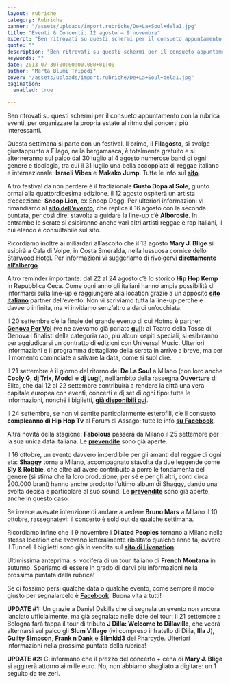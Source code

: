```yaml
---
layout: rubriche
category: Rubriche
banner: "/assets/uploads/import.rubriche/De+La+Soul+dela1.jpg"
title: "Eventi & Concerti: 12 agosto – 9 novembre"
excerpt: "Ben ritrovati su questi schermi per il consueto appuntamento con la rubrica eventi, per organizzare la propria estate al ritmo dei concerti più interessanti. Questa settimana si parte con un festival. Il primo, il Filagosto, si svolge giustappunto a Filago, nella bergamasca, è totalmente gratuito e si alterneranno sul palco dal 30 luglio al 4 [&hellip"
quote: ""
description: "Ben ritrovati su questi schermi per il consueto appuntamento con la rubrica eventi, per organizzare la propria estate al ritmo dei concerti più interessanti. Questa settimana si parte con un festival. Il primo, il Filagosto, si svolge giustappunto a Filago, nella bergamasca, è totalmente gratuito e si alterneranno sul palco dal 30 luglio al 4 [&hellip"
keywords: ""
date: 2013-07-30T00:00:00.000+01:00
author: "Marta Blumi Tripodi"
cover: "/assets/uploads/import.rubriche/De+La+Soul+dela1.jpg"
pagination:
  enabled: true

---
```


Ben ritrovati su questi schermi per il consueto appuntamento con la rubrica eventi, per organizzare la propria estate al ritmo dei concerti più interessanti.

Questa settimana si parte con un festival. Il primo, il **Filagosto**, si svolge giustappunto a Filago, nella bergamasca, è totalmente gratuito e si alterneranno sul palco dal 30 luglio al 4 agosto numerose band di ogni genere e tipologia, tra cui il 31 luglio una bella accoppiata di reggae italiano e internazionale: **Israeli Vibes** e **Makako Jump**. Tutte le info sul [**sito**](http://www.filagostofestival.it/2013/ "http://www.filagostofestival.it/2013/").

Altro festival da non perdere è il tradizionale **Gusto Dopa al Sole**, giunto ormai alla quattordicesima edizione. il 12 agosto ospiterà un artista d’eccezione: **Snoop Lion**, ex Snoop Dogg. Per ulteriori informazioni vi rimandiamo al **[sito dell’evento](http://gustodopaalsole.com/it/programma/ "http://gustodopaalsole.com/it/programma/"),** che replica il 16 agosto con la seconda puntata, per così dire: stavolta a guidare la line-up c’è **Alborosie.** In entrambe le serate si esibiranno anche vari altri artisti reggae e rap italiani, il cui elenco è consultabile sul sito.

Ricordiamo inoltre ai miliardari all’ascolto che il 13 agosto **Mary J. Blige** si esibirà a Cala di Volpe, in Costa Smeralda, nella lussuosa cornice dello Starwood Hotel. Per informazioni vi suggeriamo di rivolgervi [**direttamente all’albergo**](https://www.starwoodhotels.com/luxury/property/overview/index.html?propertyID=59&ES=LPS%5F59%5FFR%5FLC%5FLANGDD%5FICM%5FEAME&language=it%5FIT&localeCode=it%5FIT&PS=LGEN%5FAA%5FDEMA%5FCGGL%5FTPRP "http://www.starwoodhotels.com/luxury/property/overview/index.html?propertyID=59&ES=LPS_59_FR_LC_LANGDD_ICM_EAME&language=it_IT&localeCode=it_IT&PS=LGEN_AA_DEMA_CGGL_TPRP").

Altro reminder importante: dal 22 al 24 agosto c’è lo storico **Hip Hop Kemp** in Repubblica Ceca. Come ogni anno gli italiani hanno ampia possibilità di informarsi sulla line-up e raggiungere alla location grazie a un apposito [**sito italiano**](http://www.hiphopkemp.it/ "http://www.hiphopkemp.it/") partner dell’evento. Non vi scriviamo tutta la line-up perché è davvero infinita, ma vi invitiamo senz’altro a darci un’occhiata.

Il 20 settembre c’è la finale del grande evento di cui Hotmc è partner, [**Genova Per Voi**](http://genovapervoi.com/ "http://genovapervoi.com/") (ve ne avevamo già parlato [**qui**](https://hotmc.com/genova-per-voi-hotmc-seleziona-i-rapper-per-il-primo-talent-sul-songwriting/ "http://hotmc.com/genova-per-voi-hotmc-seleziona-i-rapper-per-il-primo-talent-sul-songwriting/")): al Teatro della Tosse di Genova i finalisti della categoria rap, più alcuni ospiti speciali, si esibiranno per aggiudicarsi un contratto di edizioni con Universal Music. Ulteriori informazioni e il programma dettagliato della serata in arrivo a breve, ma per il momento cominciate a salvare la data, come si suol dire.

Il 21 settembre è il giorno del ritorno dei **De La Soul** a Milano (con loro anche **Cooly G**, **dj Trix**, **Moddi** e **dj Lugi**), nell’ambito della rassegna **Ouverture** di Elita, che dal 12 al 22 settembre contribuirà a rendere la città una vera capitale europea con eventi, concerti e dj set di ogni tipo: tutte le informazioni, nonché i biglietti, [**già disponibili qui**](https://www.mioticket.it/elita/Default.asp "https://www.mioticket.it/elita/Default.asp").

Il 24 settembre, se non vi sentite particolarmente esterofili, c’è il consueto **compleanno di Hip Hop Tv** al Forum di Assago: tutte le info [**su Facebook**](https://www.facebook.com/hiphoptvitaly "https://www.facebook.com/hiphoptvitaly").

Altra novità della stagione: **Fabolous** passerà da Milano il 25 settembre per la sua unica data italiana. Le [**prevendite**](http://www.ticketone.it/tickets.html?affiliate=IGA&doc=erdetaila&fun=erdetail&erid=1015110&includeOnlybookable=true&gclid=CJarmP361rgCFYRa3godmycA9Q "http://www.ticketone.it/tickets.html?affiliate=IGA&doc=erdetaila&fun=erdetail&erid=1015110&includeOnlybookable=true&gclid=CJarmP361rgCFYRa3godmycA9Q") sono già aperte.

Il 16 ottobre, un evento davvero imperdibile per gli amanti del reggae di ogni età: **Shaggy** torna a Milano, accompagnato stavolta da due leggende come **Sly & Robbie**, che oltre ad avere contribuito a porre le fondamenta del genere (si stima che la loro produzione, per sé e per gli altri, conti circa 200.000 brani) hanno anche prodotto l’ultimo album di Shaggy, dando una svolta decisa e particolare al suo sound. Le [**prevendite**](http://www.ticketone.it/shaggy-biglietti.html?affiliate=ITT&doc=artistPages/tickets&fun=artist&action=tickets&kuid=462890 "http://www.ticketone.it/shaggy-biglietti.html?affiliate=ITT&doc=artistPages/tickets&fun=artist&action=tickets&kuid=462890") sono già aperte, anche in questo caso.

Se invece avevate intenzione di andare a vedere **Bruno Mars** a Milano il 10 ottobre, rassegnatevi: il concerto è sold out da qualche settimana.

Ricordiamo infine che il 9 novembre i **Dilated Peoples** tornano a Milano nella stessa location che avevano letteralmente ribaltato qualche anno fa, ovvero il Tunnel. I biglietti sono già in vendita sul [**sito di Livenation**](https://www.livenation.it/artist/dilated-peoples-tickets "http://www.livenation.it/artist/dilated-peoples-tickets").

Ultimissima anteprima: si vocifera di un tour italiano di **French Montana** in autunno. Speriamo di essere in grado di darvi più informazioni nella prossima puntata della rubrica!

Se ci fossimo persi qualche data o qualche evento, come sempre il modo giusto per segnalarcelo è [**Facebook**](https://www.facebook.com/pages/Hotmccom/263605365068 "https://www.facebook.com/pages/Hotmccom/263605365068"). Buona vita a tutti!

**UPDATE #1:** Un grazie a Daniel Dskills che ci segnala un evento non ancora lanciato ufficialmente, ma già segnalato nelle date del tour: il 21 settembre a Bologna farà tappa il tour di tributo **J Dilla: Welcome to Dillaville**, che vedrà alternarsi sul palco gli **Slum Village** (ivi compreso il fratello di Dilla, **Illa J**), **Guilty Simpson**, **Frank n Dank** e **Slimkid3** dei Pharcyde. Ulteriori informazioni nella prossima puntata della rubrica!

**UPDATE #2:** Ci informano che il prezzo del concerto + cena di **Mary J. Blige** si aggirerà attorno ai mille euro. No, non abbiamo sbagliato a digitare: un 1 seguito da tre zeri.